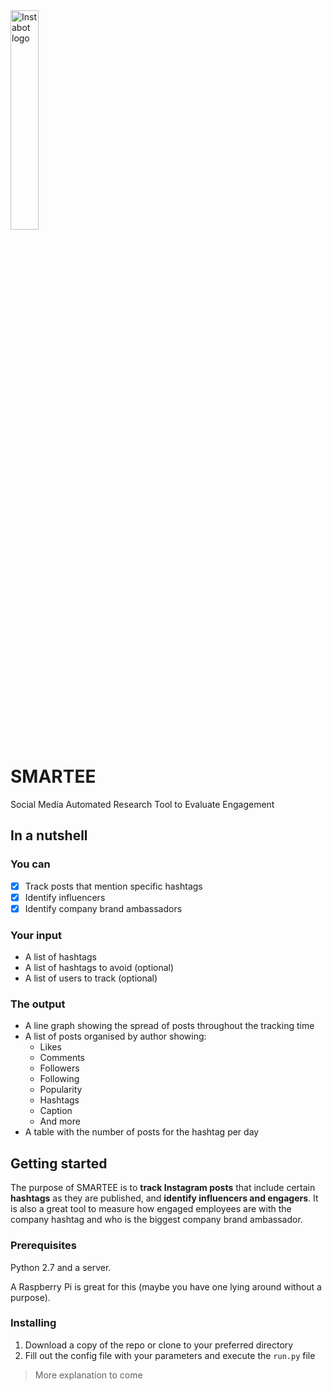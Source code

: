 <img src="http://www.nicolaspettican.com/css/img/instabot.png" title="Instabot logo" alt="Instabot logo" width="30%">

# SMARTEE
Social Media Automated Research Tool to Evaluate Engagement

## In a nutshell

### You can

- [x] Track posts that mention specific hashtags
- [x] Identify influencers
- [x] Identify company brand ambassadors

### Your input

* A list of hashtags
* A list of hashtags to avoid (optional)
* A list of users to track (optional)

### The output

* A line graph showing the spread of posts throughout the tracking time
* A list of posts organised by author showing:
  - Likes
  - Comments
  - Followers
  - Following
  - Popularity
  - Hashtags
  - Caption
  - And more
* A table with the number of posts for the hashtag per day

## Getting started

The purpose of SMARTEE is to **track Instagram posts** that include certain **hashtags** as they are published, and **identify influencers and engagers**. It is also a great tool to measure how engaged employees are with the company hashtag and who is the biggest company brand ambassador.

### Prerequisites

Python 2.7 and a server. 

A Raspberry Pi is great for this (maybe you have one lying around without a purpose).

### Installing

1. Download a copy of the repo or clone to your preferred directory
2. Fill out the config file with your parameters and execute the `run.py` file

> More explanation to come
